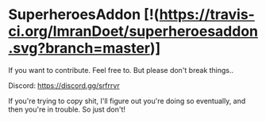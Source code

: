 # SuperheroesAddon [!(https://travis-ci.org/ImranDoet/superheroesaddon.svg?branch=master)]

If you want to contribute. Feel free to. But please don't break things..

Discord: https://discord.gg/srfrrvr

If you're trying to copy shit, I'll figure out you're doing so eventually, and then you're in trouble. So just don't!

